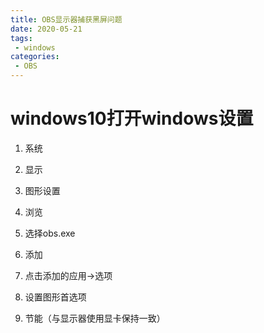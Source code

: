 ```yaml
---
title: OBS显示器捕获黑屏问题
date: 2020-05-21
tags:
 - windows 
categories:
 - OBS
---
```


# windows10打开windows设置
1. 系统
2. 显示
3. 图形设置
4. 浏览
5. 选择obs.exe
6. 添加
7. 点击添加的应用->选项
8. 设置图形首选项
9. 节能（与显示器使用显卡保持一致）

	​							